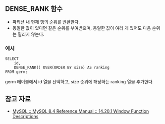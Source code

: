 ## DENSE_RANK 함수

- 파티션 내 현재 행의 순위를 반환한다.
- 동일한 값이 있다면 같은 순위를 부여받으며, 동일한 값이 여러 개 있어도 다음 순위는 밀리지 않는다.

### 예시

``` mysql
SELECT
    id,
    DENSE_RANK() OVER(ORDER BY size) AS ranking
FROM germ;
```

germ 테이블에서 id 열을 선택하고, size 순위에 해당하는 ranking 열을 추가한다.

## 참고 자료

- [MySQL :: MySQL 8.4 Reference Manual :: 14.20.1 Window Function Descriptions](https://dev.mysql.com/doc/refman/8.4/en/window-function-descriptions.html#function_dense-rank)
